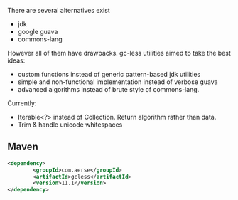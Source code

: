 There are several alternatives exist
 * jdk
 * google guava
 * commons-lang

However all of them have drawbacks. gc-less utilities aimed to take the best ideas:
 * custom functions instead of generic pattern-based jdk utilities
 * simple and non-functional implementation instead of verbose guava
 * advanced algorithms instead of brute style of commons-lang.

Currently:
 * Iterable<?> instead of Collection. Return algorithm rather than data.
 * Trim & handle unicode whitespaces

Maven
-----

```xml
<dependency>
        <groupId>com.aerse</groupId>
        <artifactId>gcless</artifactId>
        <version>11.1</version>
</dependency>
```
